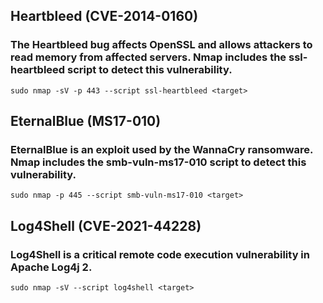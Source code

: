 ##  Heartbleed (CVE-2014-0160)
### The Heartbleed bug affects OpenSSL and allows attackers to read memory from affected servers. Nmap includes the ssl-heartbleed script to detect this vulnerability.
```
sudo nmap -sV -p 443 --script ssl-heartbleed <target>
```
##  EternalBlue (MS17-010)
### EternalBlue is an exploit used by the WannaCry ransomware. Nmap includes the smb-vuln-ms17-010 script to detect this vulnerability.
```
sudo nmap -p 445 --script smb-vuln-ms17-010 <target>
```

##  Log4Shell (CVE-2021-44228)
### Log4Shell is a critical remote code execution vulnerability in Apache Log4j 2.
```
sudo nmap -sV --script log4shell <target>
```
